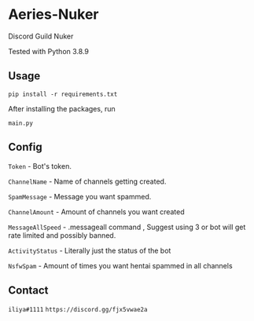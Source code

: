 # Aeries-Nuker
Discord Guild Nuker

Tested with Python 3.8.9

## Usage
`pip install -r requirements.txt`

After installing the packages, run

`main.py`

## Config
`Token` - Bot's token.

`ChannelName` - Name of channels getting created.

`SpamMessage` - Message you want spammed.

`ChannelAmount` - Amount of channels you want created

`MessageAllSpeed` - .messageall command , Suggest using 3 or bot will get rate limited and possibly banned.

`ActivityStatus` - Literally just the status of the bot

`NsfwSpam` - Amount of times you want hentai spammed in all channels

## Contact
`iliya#1111`
`https://discord.gg/fjx5vwae2a`
